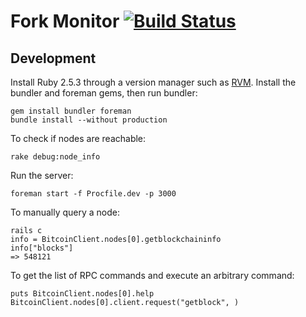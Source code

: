 # Fork Monitor [![Build Status](https://travis-ci.org/BitMEXResearch/forkmonitor.svg?branch=master)](https://travis-ci.org/BitMEXResearch/forkmonitor)

## Development

Install Ruby 2.5.3 through a version manager such as [RVM](https://rvm.io). Install
the bundler and foreman gems, then run bundler:

```
gem install bundler foreman
bundle install --without production
```

To check if nodes are reachable:

```
rake debug:node_info
```

Run the server:

```
foreman start -f Procfile.dev -p 3000
```

To manually query a node:

```
rails c
info = BitcoinClient.nodes[0].getblockchaininfo
info["blocks"]
=> 548121
```

To get the list of RPC commands and execute an arbitrary command:

```
puts BitcoinClient.nodes[0].help
BitcoinClient.nodes[0].client.request("getblock", )
```
